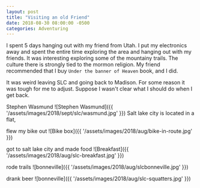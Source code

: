```yaml
---
layout: post
title: "Visiting an old Friend"
date: 2018-08-30 08:00:00 -0500
categories: Adventuring
---
```


I spent 5 days hanging out with my friend from Utah. 
I put my electronics away and spent the entire time exploring the area and hanging out with my friends.
It was interesting exploring some of the mountainy trails.
The culture there is strongly tied to the mormon religion.
My friend recommended that I buy `Under the banner of Heaven` book, and I did.

It was weird leaving SLC and going back to Madison.
For some reason it was tough for me to adjust. 
Suppose I wasn't clear what I should do when I get back.

Stephen Wasmund
![Stephen Wasmund]({{ '/assets/images/2018/sept/slc/wasmund.jpg' }})
Salt lake city is located in a flat, 

flew my bike out
![Bike box]({{ '/assets/images/2018/aug/bike-in-route.jpg' }})

got to salt lake city and made food
![Breakfast]({{ '/assets/images/2018/aug/slc-breakfast.jpg' }})

rode trails
![bonneville]({{ '/assets/images/2018/aug/slcbonneville.jpg' }})

drank beer
![bonneville]({{ '/assets/images/2018/aug/slc-squatters.jpg' }})

